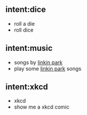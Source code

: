 ## intent:dice
- roll a die
- roll dice

## intent:music
- songs by [linkin park](song)
- play some [linkin park](song) songs

## intent:xkcd
- xkcd
- show me a xkcd comic
